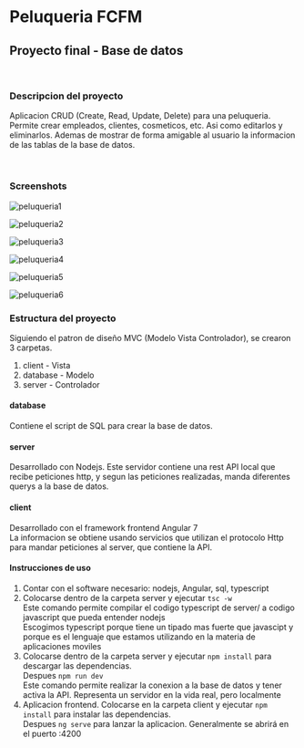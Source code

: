 # Peluqueria FCFM
## Proyecto final - Base de datos

<br>

### Descripcion del proyecto

Aplicacion CRUD (Create, Read, Update, Delete) para una peluqueria. <br>
Permite crear empleados, clientes, cosmeticos, etc. Asi como editarlos y eliminarlos. 
Ademas de mostrar de forma amigable al usuario la informacion de las tablas de la base de datos. 

<br>

### Screenshots

![peluqueria1](https://user-images.githubusercontent.com/30305964/57485391-3c4c1200-7271-11e9-901d-a35f651956fa.PNG)

![peluqueria2](https://user-images.githubusercontent.com/30305964/57485559-9947c800-7271-11e9-99e2-9ec609576b56.PNG)

![peluqueria3](https://user-images.githubusercontent.com/30305964/57485595-b67c9680-7271-11e9-8a41-f663b6c15c14.PNG)

![peluqueria4](https://user-images.githubusercontent.com/30305964/57485608-be3c3b00-7271-11e9-97d9-52a988595534.PNG)

![peluqueria5](https://user-images.githubusercontent.com/30305964/57485623-cac09380-7271-11e9-9bc7-1657ad92ede5.PNG)

![peluqueria6](https://user-images.githubusercontent.com/30305964/57485639-d318ce80-7271-11e9-9df2-6a122522bdc2.PNG)




### Estructura del proyecto

Siguiendo el patron de diseño MVC (Modelo Vista Controlador), se crearon 3 carpetas. 
<ol>
  <li>client - Vista</li>
  <li>database - Modelo</li>
  <li>server - Controlador</li>
 </ol>

#### database

Contiene el script de SQL para crear la base de datos. 

#### server

Desarrollado con Nodejs. Este servidor contiene una rest API local que recibe peticiones http, y segun las peticiones realizadas, manda diferentes querys a la base de datos. 

#### client

Desarrollado con el framework frontend Angular 7<br>
La informacion se obtiene usando servicios que utilizan el protocolo Http para mandar peticiones al server, que contiene la API. 


#### Instrucciones de uso

<ol>
  <li>Contar con el software necesario: nodejs, Angular, sql, typescript</li>
  <li>Colocarse dentro de la carpeta server y ejecutar <code>tsc -w</code><br>
  Este comando permite compilar el codigo typescript de server/ a codigo javascript que pueda entender nodejs<br>
  Escogimos typescript porque tiene un tipado mas fuerte que javascipt y porque es el lenguaje que estamos utilizando
  en la materia de aplicaciones moviles</li>
  <li>Colocarse dentro de la carpeta server y ejecutar <code>npm install</code> para descargar las dependencias.<br>
    Despues <code>npm run dev</code><br>Este comando permite realizar la conexion a la base de datos y tener activa la API. Representa un servidor en la vida real, pero localmente</li>
  <li>Aplicacion frontend. Colocarse en la carpeta client y ejecutar <code>npm install</code> para instalar las dependencias. <br>Despues <code>ng serve</code> para lanzar la aplicacion. Generalmente se abrirá en el puerto :4200</li>
</ol>


